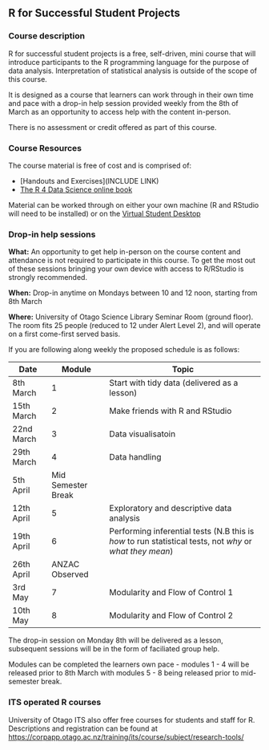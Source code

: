## R for Successful Student Projects


### Course description

R for successful student projects is a free, self-driven, mini course that will introduce participants to the R programming language for the purpose of data analysis. Interpretation of statistical analysis is outside of the scope of this course.

It is designed as a course that learners can work through in their own time and pace with a drop-in help session provided weekly from the 8th of March as an opportunity to access help with the content in-person.

There is no assessment or credit offered as part of this course.

### Course Resources

The course material is free of cost and is comprised of:
 - [Handouts and Exercises](INCLUDE LINK)
 - [The R 4 Data Science online book](https://r4ds.had.co.nz)


Material can be worked through on either your own machine (R and RStudio will need to be installed) or on the [Virtual Student Desktop](https://blogs.otago.ac.nz/studentit/student-desktop/)

### Drop-in help sessions

**What:** An opportunity to get help in-person on the course content and attendance is not required to participate in this course. To get the most out of these sessions bringing your own device with access to R/RStudio is strongly recommended.

**When:** Drop-in anytime on Mondays between 10 and 12 noon, starting from 8th March

**Where:** University of Otago Science Library Seminar Room (ground floor). The room fits 25 people (reduced to 12 under Alert Level 2), and will operate on a first come-first served basis.


If you are following along weekly the proposed schedule is as follows:

Date | Module | Topic
---|---|---
8th March | 1 | Start with tidy data (delivered as a lesson)
15th March | 2 | Make friends with R and RStudio
22nd March | 3 | Data visualisatoin
29th March | 4 | Data handling
5th April | Mid Semester Break |
12th April | 5 | Exploratory and descriptive data analysis
19th April | 6 | Performing inferential tests (N.B this is _how_ to run statistical tests, not _why_ or _what they mean_)
26th April | ANZAC Observed |
3rd May | 7 | Modularity and Flow of Control 1
10th May | 8 | Modularity and Flow of Control 2


The drop-in session on Monday 8th will be delivered as a lesson, subsequent sessions will be in the form of faciliated group help.

Modules can be completed the learners own pace - modules 1 - 4 will be released prior to 8th March with modules 5 - 8 being released prior to mid-semester break.


### ITS operated R courses

University of Otago ITS also offer free courses for students and staff for R. Descriptions and registration can be found at https://corpapp.otago.ac.nz/training/its/course/subject/research-tools/ 
